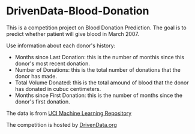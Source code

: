 # DrivenData-Blood-Donation

This is a competition project on Blood Donation Prediction. The goal is to predict whether patient will give blood in March 2007.

Use information about each donor's history: 
<ul>
<li> Months since Last Donation: this is the number of monthis since this donor's most recent donation. </li>
<li> Number of Donations: this is the total number of donations that the donor has made. </li>
<li> Total Volume Donated: this is the total amound of blood that the donor has donated in cubuc centimeters. </li>
<li> Months since First Donation: this is the number of months since the donor's first donation. </li>
</ul>

The data is from <a href="https://archive.ics.uci.edu/ml/datasets/Blood+Transfusion+Service+Center"> UCI Machine Learning Repository</a> 

The competition is hosted by <a href="https://www.drivendata.org/competitions/2/warm-up-predict-blood-donations/page/5/">DrivenData.org</a>
